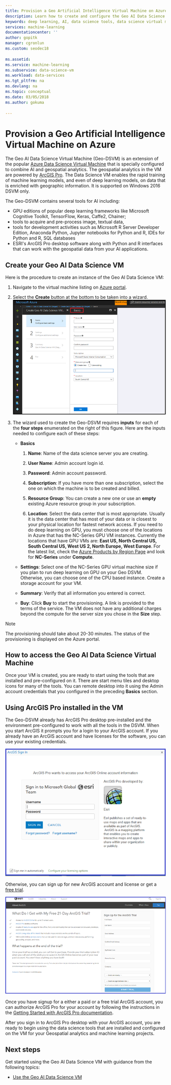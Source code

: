 ```yaml
---
title: Provision a Geo Artificial Intelligence Virtual Machine on Azure - Azure | Microsoft Docs
description: Learn how to create and configure the Geo AI Data Science Virtual Machine. The Geo AI Data Science Virtual Machine provides you with the tools to create AI and ML solutions using geographic data.
keywords: deep learning, AI, data science tools, data science virtual machine, Geospatial analytics
services: machine-learning
documentationcenter: ''
author: gopitk
manager: cgronlun
ms.custom: seodec18

ms.assetid: 
ms.service: machine-learning
ms.subservice: data-science-vm
ms.workload: data-services
ms.tgt_pltfrm: na
ms.devlang: na
ms.topic: conceptual
ms.date: 03/05/2018
ms.author: gokuma

---
```


# Provision a Geo Artificial Intelligence Virtual Machine on Azure 

The Geo AI Data Science Virtual Machine (Geo-DSVM) is an extension of the popular [Azure Data Science Virtual Machine](https://aka.ms/dsvm) that is specially configured to combine AI and geospatial analytics. The geospatial analytics in the VM are powered by [ArcGIS Pro](https://www.arcgis.com/features/index.html). The Data Science VM enables the rapid training of machine learning models, and even of deep learning models, on data that is enriched with geographic information. It is supported on Windows 2016 DSVM only. ​

The Geo-DSVM contains several tools for AI including:

- GPU editions of popular deep learning frameworks like Microsoft Cognitive Toolkit, TensorFlow, Keras, Caffe2, Chainer; 
- tools to acquire and pre-process image, textual data, 
- tools for development activities such as Microsoft R Server Developer Edition, Anaconda Python, Jupyter notebooks for Python and R, IDEs for Python and R, SQL databases
- ESRI's ArcGIS Pro desktop software along with Python and R interfaces that can work with the geospatial data from your AI applications. 
 

## Create your Geo AI Data Science VM

Here is the procedure to create an instance of the Geo AI Data Science VM: 


1. Navigate to the virtual machine listing on [Azure portal](https://ms.portal.azure.com/#create/microsoft-ads.geodsvmwindows).
2. Select the **Create** button at the bottom to be taken into a wizard.
![create-geo-ai-dsvm](./media/provision-geo-ai-dsvm/Create-Geo-AI.png)
3. The wizard used to create the Geo-DSVM requires **inputs** for each of the **four steps** enumerated on the right of this figure. Here are the inputs needed to configure each of these steps:



   - **Basics**

      1. **Name**: Name of the data science server you are creating.

      2. **User Name**: Admin account login id.

      3. **Password**: Admin account password.

      4. **Subscription**: If you have more than one subscription, select the one on which the machine is to be created and billed.

      5. **Resource Group**: You can create a new one or use an **empty** existing Azure resource group in your subscription.

      6. **Location**: Select the data center that is most appropriate. Usually it is the data center that has most of your data or is closest to your physical location for fastest network access. If you need to do deep learning on GPU, you must choose one of the locations in Azure that has the NC-Series GPU VM instances. Currently the locations that have GPU VMs are: **East US, North Central US, South Central US, West US 2, North Europe, West Europe**. For the latest list, check the [Azure Products by Region Page](https://azure.microsoft.com/regions/services/) and look for **NC-Series** under **Compute**. 


   - **Settings**: Select one of the NC-Series GPU virtual machine size if you plan to run deep learning on  GPU on your Geo DSVM. Otherwise, you can choose one of the CPU based instance.  Create a storage account for your VM. 
   
   - **Summary**: Verify that all information you entered is correct.

   - **Buy**: Click **Buy** to start the provisioning. A link is provided to the terms of the service. The VM does not have any additional charges beyond the compute for the server size you chose in the **Size** step. 
 
>[!NOTE]
> The provisioning should take about 20-30 minutes. The status of the provisioning is displayed on the Azure portal.

 
## How to access the Geo AI Data Science Virtual Machine

 Once your VM is created, you are ready to start using the tools that are installed and pre-configured on it. There are start menu tiles and desktop icons for many of the tools. You can remote desktop into it using the Admin account credentials that you configured in the preceding **Basics** section. 

 
## Using ArcGIS Pro installed in the VM

The Geo-DSVM already has ArcGIS Pro desktop pre-installed and the environment pre-configured to work with all the tools in the DSVM. When you start ArcGIS it prompts you for a login to your ArcGIS account. If you already have an ArcGIS account and have licenses for the software, you can use your existing credentials.  

![Arc-GIS-Logon](./media/provision-geo-ai-dsvm/ArcGISLogon.png)

Otherwise, you can sign up for new ArcGIS account and license or get a [free trial](https://www.arcgis.com/features/free-trial.html). 

![ArcGIS-Free-Trial](./media/provision-geo-ai-dsvm/ArcGIS-Free-Trial.png)

Once you have signup for a either a paid or a free trial ArcGIS account, you can authorize ArcGIS Pro for your account by following the instructions in the [Getting Started with ArcGIS Pro documentation](https://www.esri.com/library/brochures/getting-started-with-arcgis-pro.pdf). 

After you sign in to ArcGIS Pro desktop with your ArcGIS account, you are ready to begin using the data science tools that are installed and configured on the VM for your Geospatial analytics and machine learning projects.

## Next steps

Get started using the Geo AI Data Science VM with guidance from the following topics:

* [Use the Geo AI Data Science VM](use-geo-ai-dsvm.md)
